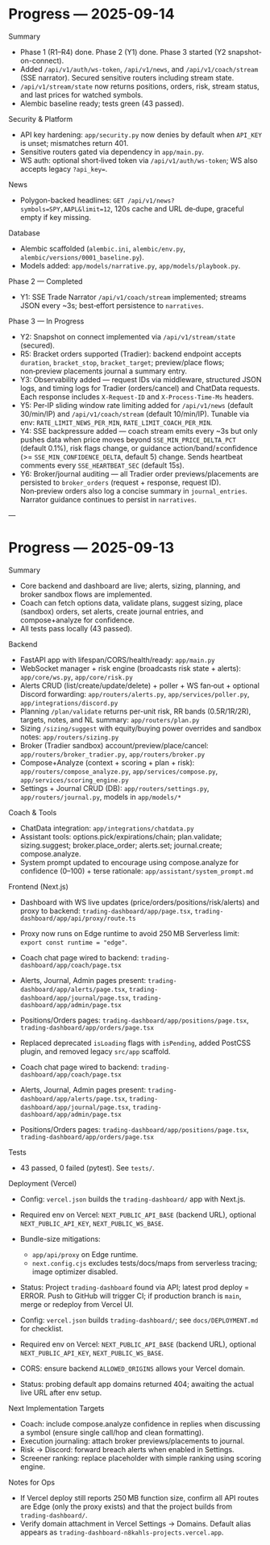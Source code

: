 # Progress — 2025-09-14

Summary
- Phase 1 (R1–R4) done. Phase 2 (Y1) done. Phase 3 started (Y2 snapshot-on-connect).
- Added `/api/v1/auth/ws-token`, `/api/v1/news`, and `/api/v1/coach/stream` (SSE narrator). Secured sensitive routers including stream state.
- `/api/v1/stream/state` now returns positions, orders, risk, stream status, and last prices for watched symbols.
- Alembic baseline ready; tests green (43 passed).

Security & Platform
- API key hardening: `app/security.py` now denies by default when `API_KEY` is unset; mismatches return 401.
- Sensitive routers gated via dependency in `app/main.py`.
- WS auth: optional short‑lived token via `/api/v1/auth/ws-token`; WS also accepts legacy `?api_key=`.

News
- Polygon-backed headlines: `GET /api/v1/news?symbols=SPY,AAPL&limit=12`, 120s cache and URL de‑dupe, graceful empty if key missing.

Database
- Alembic scaffolded (`alembic.ini`, `alembic/env.py`, `alembic/versions/0001_baseline.py`).
- Models added: `app/models/narrative.py`, `app/models/playbook.py`.

Phase 2 — Completed
- Y1: SSE Trade Narrator `/api/v1/coach/stream` implemented; streams JSON every ~3s; best‑effort persistence to `narratives`.

Phase 3 — In Progress
- Y2: Snapshot on connect implemented via `/api/v1/stream/state` (secured).
- R5: Bracket orders supported (Tradier): backend endpoint accepts `duration`, `bracket_stop`, `bracket_target`; preview/place flows; non‑preview placements journal a summary entry.
- Y3: Observability added — request IDs via middleware, structured JSON logs, and timing logs for Tradier (orders/cancel) and ChatData requests. Each response includes `X-Request-ID` and `X-Process-Time-Ms` headers.
- Y5: Per‑IP sliding window rate limiting added for `/api/v1/news` (default 30/min/IP) and `/api/v1/coach/stream` (default 10/min/IP). Tunable via env: `RATE_LIMIT_NEWS_PER_MIN`, `RATE_LIMIT_COACH_PER_MIN`.
- Y4: SSE backpressure added — coach stream emits every ~3s but only pushes data when price moves beyond `SSE_MIN_PRICE_DELTA_PCT` (default 0.1%), risk flags change, or guidance action/band/±confidence (>= `SSE_MIN_CONFIDENCE_DELTA`, default 5) change. Sends heartbeat comments every `SSE_HEARTBEAT_SEC` (default 15s).
- Y6: Broker/journal auditing — all Tradier order previews/placements are persisted to `broker_orders` (request + response, request ID). Non‑preview orders also log a concise summary in `journal_entries`. Narrator guidance continues to persist in `narratives`.

—
# Progress — 2025-09-13



Summary
- Core backend and dashboard are live; alerts, sizing, planning, and broker sandbox flows are implemented.
- Coach can fetch options data, validate plans, suggest sizing, place (sandbox) orders, set alerts, create journal entries, and compose+analyze for confidence.
- All tests pass locally (43 passed).


Backend
- FastAPI app with lifespan/CORS/health/ready: `app/main.py`
- WebSocket manager + risk engine (broadcasts risk state + alerts): `app/core/ws.py`, `app/core/risk.py`
- Alerts CRUD (list/create/update/delete) + poller + WS fan‑out + optional Discord forwarding: `app/routers/alerts.py`, `app/services/poller.py`, `app/integrations/discord.py`
- Planning `/plan/validate` returns per-unit risk, RR bands (0.5R/1R/2R), targets, notes, and NL summary: `app/routers/plan.py`
- Sizing `/sizing/suggest` with equity/buying power overrides and sandbox notes: `app/routers/sizing.py`
- Broker (Tradier sandbox) account/preview/place/cancel: `app/routers/broker_tradier.py`, `app/routers/broker.py`
- Compose+Analyze (context + scoring + plan + risk): `app/routers/compose_analyze.py`, `app/services/compose.py`, `app/services/scoring_engine.py`
- Settings + Journal CRUD (DB): `app/routers/settings.py`, `app/routers/journal.py`, models in `app/models/*`

Coach & Tools
- ChatData integration: `app/integrations/chatdata.py`
- Assistant tools: options.pick/expirations/chain; plan.validate; sizing.suggest; broker.place_order; alerts.set; journal.create; compose.analyze.
- System prompt updated to encourage using compose.analyze for confidence (0–100) + terse rationale: `app/assistant/system_prompt.md`

Frontend (Next.js)
- Dashboard with WS live updates (price/orders/positions/risk/alerts) and proxy to backend: `trading-dashboard/app/page.tsx`, `trading-dashboard/app/api/proxy/route.ts`

- Proxy now runs on Edge runtime to avoid 250 MB Serverless limit: `export const runtime = "edge"`.
- Coach chat page wired to backend: `trading-dashboard/app/coach/page.tsx`
- Alerts, Journal, Admin pages present: `trading-dashboard/app/alerts/page.tsx`, `trading-dashboard/app/journal/page.tsx`, `trading-dashboard/app/admin/page.tsx`
- Positions/Orders pages: `trading-dashboard/app/positions/page.tsx`, `trading-dashboard/app/orders/page.tsx`
- Replaced deprecated `isLoading` flags with `isPending`, added PostCSS plugin, and removed legacy `src/app` scaffold.

- Coach chat page wired to backend: `trading-dashboard/app/coach/page.tsx`
- Alerts, Journal, Admin pages present: `trading-dashboard/app/alerts/page.tsx`, `trading-dashboard/app/journal/page.tsx`, `trading-dashboard/app/admin/page.tsx`
- Positions/Orders pages: `trading-dashboard/app/positions/page.tsx`, `trading-dashboard/app/orders/page.tsx`


Tests
- 43 passed, 0 failed (pytest). See `tests/`.

Deployment (Vercel)

- Config: `vercel.json` builds the `trading-dashboard/` app with Next.js.
- Required env on Vercel: `NEXT_PUBLIC_API_BASE` (backend URL), optional `NEXT_PUBLIC_API_KEY`, `NEXT_PUBLIC_WS_BASE`.
- Bundle-size mitigations:
  - `app/api/proxy` on Edge runtime.
  - `next.config.cjs` excludes tests/docs/maps from serverless tracing; image optimizer disabled.
- Status: Project `trading-dashboard` found via API; latest prod deploy = ERROR. Push to GitHub will trigger CI; if production branch is `main`, merge or redeploy from Vercel UI.

- Config: `vercel.json` builds `trading-dashboard/`; see `docs/DEPLOYMENT.md` for checklist.
- Required env on Vercel: `NEXT_PUBLIC_API_BASE` (backend URL), optional `NEXT_PUBLIC_API_KEY`, `NEXT_PUBLIC_WS_BASE`.
- CORS: ensure backend `ALLOWED_ORIGINS` allows your Vercel domain.
- Status: probing default app domains returned 404; awaiting the actual live URL after env setup.


Next Implementation Targets
- Coach: include compose.analyze confidence in replies when discussing a symbol (ensure single call/hop and clean formatting).
- Execution journaling: attach broker previews/placements to journal.
- Risk → Discord: forward breach alerts when enabled in Settings.
- Screener ranking: replace placeholder with simple ranking using scoring engine.

Notes for Ops
- If Vercel deploy still reports 250 MB function size, confirm all API routes are Edge (only the proxy exists) and that the project builds from `trading-dashboard/`.
- Verify domain attachment in Vercel Settings → Domains. Default alias appears as `trading-dashboard-n8kahls-projects.vercel.app`.
